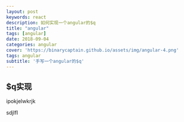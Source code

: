 ```yaml
---
layout: post
keywords: react
description: 如何实现一个angular的$q
title: "angular"
tags: [angular]
date: 2018-09-04
categories: angular
cover: 'https://binarycaptain.github.io/assets/img/angular-4.png'
tags: angular
subtitle: '手写一个angular的$q'
---
```


## $q实现

ipokjelwkrjk

sdjlfl